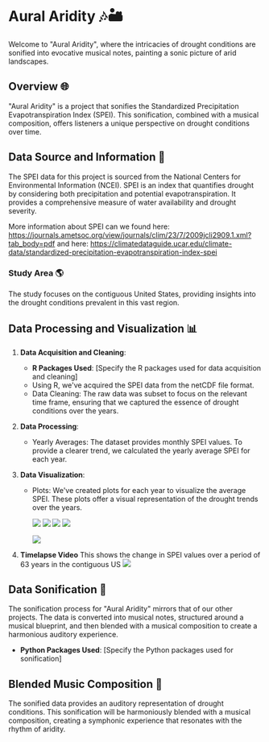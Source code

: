 # Aural Aridity 🎶🏜️

Welcome to "Aural Aridity", where the intricacies of drought conditions are sonified into evocative musical notes, painting a sonic picture of arid landscapes.

## Overview 🌐

"Aural Aridity" is a project that sonifies the Standardized Precipitation Evapotranspiration Index (SPEI). This sonification, combined with a musical composition, offers listeners a unique perspective on drought conditions over time.

## Data Source and Information 📜

The SPEI data for this project is sourced from the National Centers for Environmental Information (NCEI). SPEI is an index that quantifies drought by considering both precipitation and potential evapotranspiration. It provides a comprehensive measure of water availability and drought severity.

More information about SPEI can we found here: https://journals.ametsoc.org/view/journals/clim/23/7/2009jcli2909.1.xml?tab_body=pdf
and here: https://climatedataguide.ucar.edu/climate-data/standardized-precipitation-evapotranspiration-index-spei

### Study Area 🌎

The study focuses on the contiguous United States, providing insights into the drought conditions prevalent in this vast region.

## Data Processing and Visualization 📊

1. **Data Acquisition and Cleaning**:
   - **R Packages Used**: [Specify the R packages used for data acquisition and cleaning]
   - Using R, we've acquired the SPEI data from the netCDF file format.
   - Data Cleaning: The raw data was subset to focus on the relevant time frame, ensuring that we captured the essence of drought conditions over the years.

2. **Data Processing**:
   - Yearly Averages: The dataset provides monthly SPEI values. To provide a clearer trend, we calculated the yearly average SPEI for each year.

3. **Data Visualization**:
   - Plots: We've created plots for each year to visualize the average SPEI. These plots offer a visual representation of the drought trends over the years.

     ![](https://github.com/SamMajumder/Data_Viz_Ecology_Sonification_Projects/blob/main/Aural_Aridity/plot_1960.png)
     ![](https://github.com/SamMajumder/Data_Viz_Ecology_Sonification_Projects/blob/main/Aural_Aridity/plot_1980.png)
     ![](https://github.com/SamMajumder/Data_Viz_Ecology_Sonification_Projects/blob/main/Aural_Aridity/plot_2000.png)
     ![](https://github.com/SamMajumder/Data_Viz_Ecology_Sonification_Projects/blob/main/Aural_Aridity/plot_2023.png)

     ![](https://github.com/SamMajumder/Data_Viz_Ecology_Sonification_Projects/blob/main/SPEI.gif)
  
4.  **Timelapse Video**
     This shows the change in SPEI values over a period of 63 years in the contiguous US
     ![](https://github.com/SamMajumder/Data_Viz_Ecology_Sonification_Projects/blob/main/Aural_Aridity/Timelapse_SPEI.gif)

## Data Sonification 🎵

The sonification process for "Aural Aridity" mirrors that of our other projects. The data is converted into musical notes, structured around a musical blueprint, and then blended with a musical composition to create a harmonious auditory experience.

- **Python Packages Used**: [Specify the Python packages used for sonification]

## Blended Music Composition 🎼

The sonified data provides an auditory representation of drought conditions. This sonification will be harmoniously blended with a musical composition, creating a symphonic experience that resonates with the rhythm of aridity.

